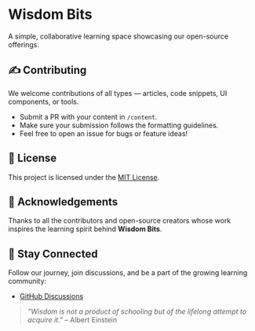 # Wisdom Bits

A simple, collaborative learning space showcasing our open-source offerings.


## ✍️ Contributing

We welcome contributions of all types — articles, code snippets, UI components, or tools.

- Submit a PR with your content in `/content`.
- Make sure your submission follows the formatting guidelines.
- Feel free to open an issue for bugs or feature ideas!

<!--
📧 For any questions or suggestions, [email us](mailto:your-email@example.com).
-->

## 📜 License

This project is licensed under the [MIT License](LICENSE).


## 🙌 Acknowledgements

Thanks to all the contributors and open-source creators whose work inspires the learning spirit behind **Wisdom Bits**.


## 🌟 Stay Connected

Follow our journey, join discussions, and be a part of the growing learning community:

- [GitHub Discussions](https://github.com/orgs/WisdomBits/discussions)

<!--
- [Discord](https://discord.gg/your-invite-link)
-->

> *"Wisdom is not a product of schooling but of the lifelong attempt to acquire it."* – Albert Einstein
